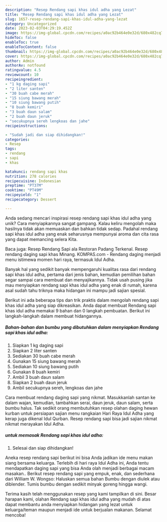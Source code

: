 ```yaml
---
description: "Resep Rendang sapi khas idul adha yang Lezat"
title: "Resep Rendang sapi khas idul adha yang Lezat"
slug: 1657-resep-rendang-sapi-khas-idul-adha-yang-lezat
category: Uncategorized
date: 2023-02-03T04:29:19.452Z
image: https://img-global.cpcdn.com/recipes/a0ac92b464e0e32d/680x482cq70/rendang-sapi-khas-idul-adha-foto-resep-utama.jpg
hideToc: false
enableToc: true
enableTocContent: false
thumbnail: https://img-global.cpcdn.com/recipes/a0ac92b464e0e32d/680x482cq70/rendang-sapi-khas-idul-adha-foto-resep-utama.jpg
cover: https://img-global.cpcdn.com/recipes/a0ac92b464e0e32d/680x482cq70/rendang-sapi-khas-idul-adha-foto-resep-utama.jpg
author: Admin
authorAv: notfound
ratingvalue: 4.5
reviewcount: 10
recipeingredient:
- "1 kg daging sapi"
- "2 liter santen"
- "30 buah cabe merah"
- "15 siung bawang merah"
- "10 siung bawang putih"
- "8 buah kemiri"
- "3 buah daun salam"
- "2 buah daun jeruk"
- "secukupnya sereh lengkoas dan jahe"
recipeinstructions:

- "Sudah jadi dan siap dihidangkan!"
categories:
- Resep
tags:
- rendang
- sapi
- khas

katakunci: rendang sapi khas 
nutrition: 278 calories
recipecuisine: Indonesian
preptime: "PT37M"
cooktime: "PT49M"
recipeyield: "1"
recipecategory: Dessert

---
```





Anda sedang mencari inspirasi resep rendang sapi khas idul adha yang unik? Cara menyiapkannya sangat gampang. Kalau keliru mengolah maka hasilnya tidak akan memuaskan dan bahkan tidak sedap. Padahal rendang sapi khas idul adha yang enak seharusnya mempunyai aroma dan cita rasa yang dapat memancing selera Kita.





Baca juga: Resep Rendang Sapi ala Restoran Padang Terkenal. Resep rendang daging sapi khas Minang. KOMPAS.com - Rendang daging menjadi menu istimewa momen hari raya, termasuk Idul Adha.

Banyak hal yang sedikit banyak mempengaruhi kualitas rasa dari rendang sapi khas idul adha, pertama dari jenis bahan, kemudian pemilihan bahan segar sampai cara membuat dan menyajikannya. Tidak usah pusing jika mau menyiapkan rendang sapi khas idul adha yang enak di rumah, karena asal sudah tahu triknya maka hidangan ini mampu jadi sajian spesial.






Berikut ini ada beberapa tips dan trik praktis dalam mengolah rendang sapi khas idul adha yang siap dikreasikan. Anda dapat membuat Rendang sapi khas idul adha memakai 9 bahan dan 0 langkah pembuatan. Berikut ini langkah-langkah dalam membuat hidangannya.

<!--inarticleads1-->

##### Bahan-bahan dan bumbu yang dibutuhkan dalam menyiapkan Rendang sapi khas idul adha:

1. Siapkan 1 kg daging sapi
1. Siapkan 2 liter santen
1. Sediakan 30 buah cabe merah
1. Gunakan 15 siung bawang merah
1. Sediakan 10 siung bawang putih
1. Gunakan 8 buah kemiri
1. Ambil 3 buah daun salam
1. Siapkan 2 buah daun jeruk
1. Ambil secukupnya sereh, lengkoas dan jahe


Cara membuat rendang daging sapi yang nikmat. Masukkanlah santan ke dalam wajan, kemudian, tambahkan serai, daun jeruk, daun salam, serta bumbu halus. Tak sedikit orang membutuhkan resep olahan daging hewan kurban untuk persiapan sajian menu rangkaian Hari Raya Idul Adha yang kerap juga dikenal Idul Qurban. Resep rendang sapi bisa jadi sajian nikmat nikmat merayakan Idul Adha. 

<!--inarticleads2-->

#####  untuk memasak Rendang sapi khas idul adha:


1. Selesai dan siap dihidangkan!

Aneka resep rendang sapi berikut ini bisa Anda jadikan ide menu makan siang bersama keluarga. Terlebih di hari raya Idul Adha ini, Anda tentu mendapatkan daging sapi yang bisa Anda olah menjadi berbagai macam masakan.. Berikut resep rendang sapi yang empuk, enak, dan sederhana dari William W. Wongso: Haluskan semua bahan Bumbu dengan diulek atau diblender. Tumis bumbu dengan sedikit minyak goreng hingga wangi. 

Terima kasih telah menggunakan resep yang kami tampilkan di sini. Besar harapan kami, olahan Rendang sapi khas idul adha yang mudah di atas dapat membantu anda menyiapkan hidangan yang lezat untuk keluarga/teman maupun menjadi ide untuk berjualan makanan. Selamat mencoba!
